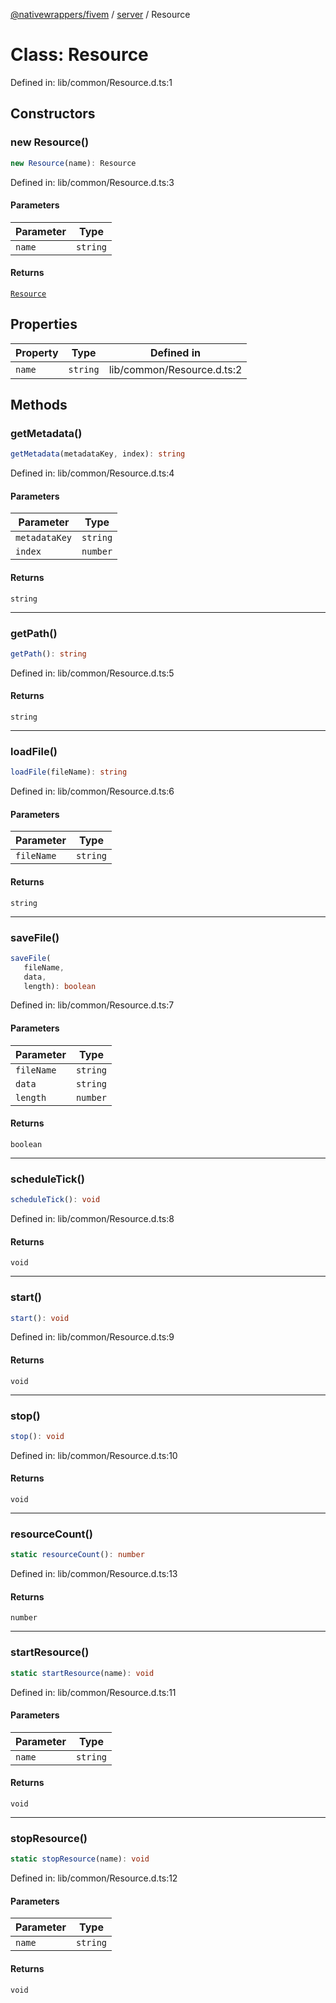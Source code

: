 [@nativewrappers/fivem](../../README.md) / [server](../README.md) / Resource

# Class: Resource

Defined in: lib/common/Resource.d.ts:1

## Constructors

### new Resource()

```ts
new Resource(name): Resource
```

Defined in: lib/common/Resource.d.ts:3

#### Parameters

| Parameter | Type |
| ------ | ------ |
| `name` | `string` |

#### Returns

[`Resource`](Resource.md)

## Properties

| Property | Type | Defined in |
| ------ | ------ | ------ |
| <a id="name-1"></a> `name` | `string` | lib/common/Resource.d.ts:2 |

## Methods

### getMetadata()

```ts
getMetadata(metadataKey, index): string
```

Defined in: lib/common/Resource.d.ts:4

#### Parameters

| Parameter | Type |
| ------ | ------ |
| `metadataKey` | `string` |
| `index` | `number` |

#### Returns

`string`

***

### getPath()

```ts
getPath(): string
```

Defined in: lib/common/Resource.d.ts:5

#### Returns

`string`

***

### loadFile()

```ts
loadFile(fileName): string
```

Defined in: lib/common/Resource.d.ts:6

#### Parameters

| Parameter | Type |
| ------ | ------ |
| `fileName` | `string` |

#### Returns

`string`

***

### saveFile()

```ts
saveFile(
   fileName, 
   data, 
   length): boolean
```

Defined in: lib/common/Resource.d.ts:7

#### Parameters

| Parameter | Type |
| ------ | ------ |
| `fileName` | `string` |
| `data` | `string` |
| `length` | `number` |

#### Returns

`boolean`

***

### scheduleTick()

```ts
scheduleTick(): void
```

Defined in: lib/common/Resource.d.ts:8

#### Returns

`void`

***

### start()

```ts
start(): void
```

Defined in: lib/common/Resource.d.ts:9

#### Returns

`void`

***

### stop()

```ts
stop(): void
```

Defined in: lib/common/Resource.d.ts:10

#### Returns

`void`

***

### resourceCount()

```ts
static resourceCount(): number
```

Defined in: lib/common/Resource.d.ts:13

#### Returns

`number`

***

### startResource()

```ts
static startResource(name): void
```

Defined in: lib/common/Resource.d.ts:11

#### Parameters

| Parameter | Type |
| ------ | ------ |
| `name` | `string` |

#### Returns

`void`

***

### stopResource()

```ts
static stopResource(name): void
```

Defined in: lib/common/Resource.d.ts:12

#### Parameters

| Parameter | Type |
| ------ | ------ |
| `name` | `string` |

#### Returns

`void`
